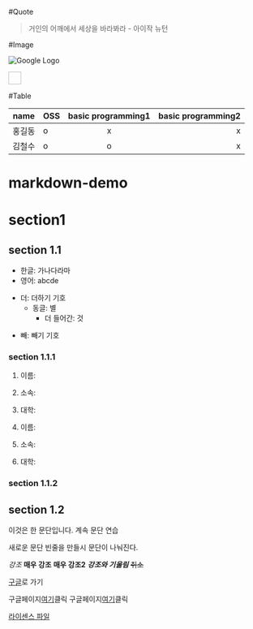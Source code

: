 #Quote
> 거인의 어깨에서
> 세상을 바라봐라 - 아이작 뉴턴 

#Image

![Google Logo](https://www.google.com/images/branding/googlelogo/1x/googlelogo_color_272x92dp.png "Google's Homepage")

<img scr = "https://www.google.com/images/branding/googlelogo/1x/googlelogo_color_272x92dp.png" width = "25" height ="25">

#Table

| name | OSS | basic programming1 | basic programming2|
|------| :---| :-------------:| --------:|
| 홍길동 | o | x | x |
| 김철수 | o | o | x |



# markdown-demo

# section1 

## section 1.1
* 한글: 가나다라마
* 영어: abcde
+ 더: 더하기 기호
  * 동글: 별
    + 더 들어간: 것
- 빼: 빼기 기호

### section 1.1.1
1. 이름:
2. 소속:
3. 대학:

1. 이름:
1. 소속:
1. 대학:

### section 1.1.2

## section 1.2



이것은 한 문단입니다. 
계속 문단
연습

새로운 문단
빈줄을 만들시 문단이 나눠진다.  

*강조*
**매우 강조**
__매우 강조2__
**_강조와 기울림_**
~~취소~~  

[구글](https://www.google.com "구글 홈페이지")로 가기

구글페이지[여기][1]클릭
구글페이지[여기][구글페이지]클릭


[라이센스 파일](./LICENSE)


[1]: https://www.google.com
[구글페이지]: https://www.google.com


